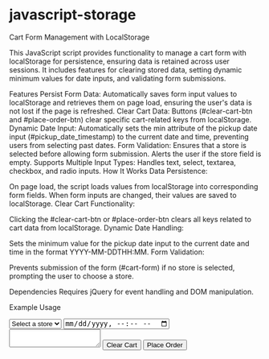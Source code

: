 # javascript-storage
Cart Form Management with LocalStorage

This JavaScript script provides functionality to manage a cart form with localStorage for persistence, ensuring data is retained across user sessions. It includes features for clearing stored data, setting dynamic minimum values for date inputs, and validating form submissions.

Features
Persist Form Data: Automatically saves form input values to localStorage and retrieves them on page load, ensuring the user's data is not lost if the page is refreshed.
Clear Cart Data: Buttons (#clear-cart-btn and #place-order-btn) clear specific cart-related keys from localStorage.
Dynamic Date Input: Automatically sets the min attribute of the pickup date input (#pickup_date_timestamp) to the current date and time, preventing users from selecting past dates.
Form Validation: Ensures that a store is selected before allowing form submission. Alerts the user if the store field is empty.
Supports Multiple Input Types: Handles text, select, textarea, checkbox, and radio inputs.
How It Works
Data Persistence:

On page load, the script loads values from localStorage into corresponding form fields.
When form inputs are changed, their values are saved to localStorage.
Clear Cart Functionality:

Clicking the #clear-cart-btn or #place-order-btn clears all keys related to cart data from localStorage.
Dynamic Date Handling:

Sets the minimum value for the pickup date input to the current date and time in the format YYYY-MM-DDTHH:MM.
Form Validation:

Prevents submission of the form (#cart-form) if no store is selected, prompting the user to choose a store.

Dependencies
Requires jQuery for event handling and DOM manipulation.

Example Usage
<form id="cart-form">
    <select id="store_selector" name="store_number">
        <option value="">Select a store</option>
        <option value="1">Store 1</option>
        <option value="2">Store 2</option>
    </select>
    <input type="datetime-local" id="pickup_date_timestamp" name="pickup_date_timestamp">
    <textarea name="order_notes"></textarea>
    <button id="clear-cart-btn">Clear Cart</button>
    <button id="place-order-btn">Place Order</button>
</form>
